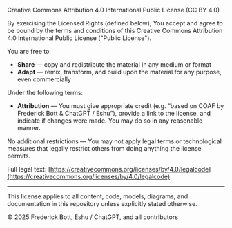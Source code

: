 Creative Commons Attribution 4.0 International Public License (CC BY 4.0)

By exercising the Licensed Rights (defined below), You accept and agree to be bound by the terms and conditions of this Creative Commons Attribution 4.0 International Public License ("Public License").

You are free to:
- **Share** — copy and redistribute the material in any medium or format
- **Adapt** — remix, transform, and build upon the material for any purpose, even commercially

Under the following terms:
- **Attribution** — You must give appropriate credit (e.g. “based on COAF by Frederick Bott & ChatGPT / Eshu”), provide a link to the license, and indicate if changes were made. You may do so in any reasonable manner.

No additional restrictions — You may not apply legal terms or technological measures that legally restrict others from doing anything the license permits.

Full legal text: [https://creativecommons.org/licenses/by/4.0/legalcode](https://creativecommons.org/licenses/by/4.0/legalcode)

---

This license applies to all content, code, models, diagrams, and documentation in this repository unless explicitly stated otherwise.

© 2025 Frederick Bott, Eshu / ChatGPT, and all contributors

